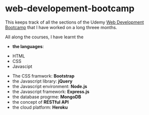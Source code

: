 # web-developement-bootcamp

This keeps track of all the sections of the Udemy [Web Development Bootcamp](https://www.udemy.com/course/the-web-developer-bootcamp/) that I have worked on a long threee months.

All along the courses, I have learnt the
* **the languages**:
- HTML
- CSS
- Javascipt
* The CSS framwork: **Bootstrap**
* the Javascript library: **jQuery**
* the Javascript environment: **Node.js**
* the Javascript framework: **Express.js**
* the database progrme: **MongoDB**
* the concept of **RESTful API**
* the cloud platform: **Heroku**

